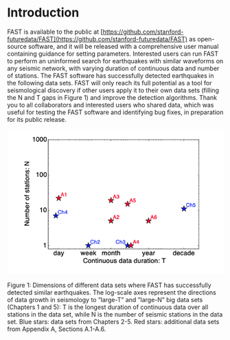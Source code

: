 # Introduction  

FAST is available to the public at [https://github.com/stanford-futuredata/FAST](https://github.com/stanford-futuredata/FAST) as open-source software, and it will be released with a comprehensive user manual containing guidance for setting parameters. Interested users can run FAST to perform an uninformed search for earthquakes with similar waveforms on any seismic network, with varying duration of continuous data and number of stations. The FAST software has successfully detected earthquakes in the following data sets. FAST will only reach its full potential as a tool for seismological discovery if other users apply it to their own data sets (filling the N and T gaps in Figure 1) and improve the detection algorithms. Thank you to all collaborators and interested users who shared data, which was useful for testing the FAST software and identifying bug fixes, in preparation for its public release.  

![ex_param_1](img/ex_param_1.png)  

<figcaption>Figure 1: Dimensions of different data sets where FAST has successfully detected similar earthquakes. The log-scale axes represent the directions of data growth in seismology to ”large-T” and ”large-N” big data sets (Chapters 1 and 5): T is the longest duration of continuous data over all stations in the data set, while N is the number of seismic stations in the data set. Blue stars: data sets from Chapters 2-5. Red stars: additional data sets from Appendix A, Sections A.1-A.6.</figcaption>  